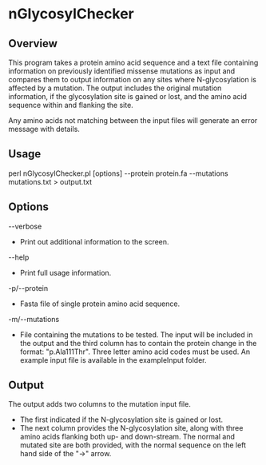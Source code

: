 # nGlycosylChecker


## Overview

This program takes a protein amino acid sequence and a text file containing information on previously identified missense mutations as input and compares them to output information on any sites where N-glycosylation is affected by a mutation. The output includes the original mutation information, if the glycosylation site is gained or lost, and the amino acid sequence within and flanking the site. 

Any amino acids not matching between the input files will generate an error message with details. 

## Usage

perl nGlycosylChecker.pl [options] --protein protein.fa --mutations mutations.txt > output.txt


## Options

--verbose
	
- Print out additional information to the screen.
	
--help
	
- Print full usage information.
	
-p/--protein

- Fasta file of single protein amino acid sequence.

-m/--mutations

- File containing the mutations to be tested. The input will be included in the output and the third column has to contain the protein change in the format: "p.Ala111Thr". Three letter amino acid codes must be used. An example input file is available in the exampleInput folder. 


## Output

The output adds two columns to the mutation input file. 
- The first indicated if the N-glycosylation site is gained or lost. 
- The next column provides the N-glycosylation site, along with three amino acids flanking both up- and down-stream. The normal and mutated site are both provided, with the normal sequence on the left hand side of the "->" arrow. 